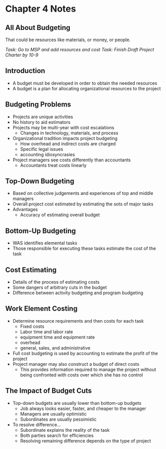 # Chapter 4 Notes

## All About Budgeting

That could be resources like materials, or money, or people.

*Task: Go to MSP and add resources and cost*
*Task: Finish Draft Project Charter by 10-9*

## Introduction

- A budget must be developed in order to obtain the needed resources
- A budget is a plan for allocating organizational resources to the project

## Budgeting Problems

- Projects are unique activities
- No history to aid estimators
- Projects may be multi-year with cost escalations
	- Changes in technology, materials, and process
- Organizational tradition impacts project budgeting
	- How overhead and indirect costs are charged
	- Specific legal issues
	- accounting idiosyncrasies
- Project managers see costs differently than accountants
	- Accountants treat costs linearly

## Top-Down Budgeting

- Based on collective judgements and experiences of top and middle managers
- Overall project cost estimated by estimating the sots of major tasks
- Advantages
	- Accuracy of estimating overall budget

## Bottom-Up Budgeting

- WAS identifies elemental tasks
- Those responsible for executing these tasks estimate the cost of the task

## Cost Estimating

- Details of the process of estimating costs
- Some dangers of arbitrary cuts in the budget
- Difference between activity budgeting and program budgeting

## Work Element Costing

- Determine resource requirements and then costs for each task
	- Fixed costs
	- Labor time and labor rate
	- equipment time and equipment rate
	- overhead
	- general, sales, and administrative
- Full cost budgeting is used by accounting to estimate the profit of the project
- Project manager may also construct a budget of direct costs
	- This provides information required to manage the project without being confronted with costs over which she has no control

## The Impact of Budget Cuts

- Top-down budgets are usually lower than bottom-up budgets
	- Job always looks easier, faster, and cheaper to the manager
	- Managers are usually optimistic
	- Subordinates are usually pessimistic
- To resolve difference...
	- Subordinate explains the reality of the task
	- Both parties search for efficiencies
	- Resolving remaining difference depends on the type of project